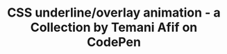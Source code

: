 ---
layout: bookmark
title: CSS underline/overlay animation - a Collection by Temani Afif on CodePen
tags:
  - Bookmarks
  - CSS
created: '2022-05-02T21:21:53.000Z'
link: https://codepen.io/collection/JGYGwo?cursor=ZD0xJm89MSZwPTEmdj0z
id: 552297068
---